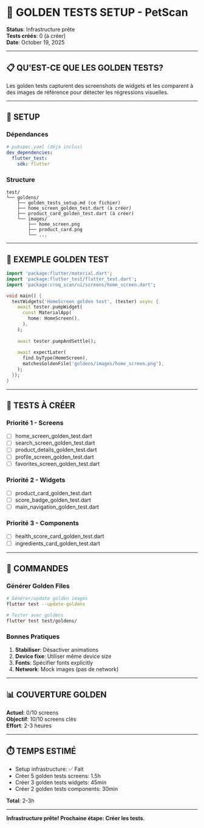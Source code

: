 # 🎨 GOLDEN TESTS SETUP - PetScan

**Status**: Infrastructure prête  
**Tests créés**: 0 (à créer)  
**Date**: October 19, 2025

---

## 📋 QU'EST-CE QUE LES GOLDEN TESTS?

Les golden tests capturent des screenshots de widgets et les comparent à des images de référence pour détecter les régressions visuelles.

---

## 🚀 SETUP

### Dépendances

```yaml
# pubspec.yaml (déjà inclus)
dev_dependencies:
  flutter_test:
    sdk: flutter
```

### Structure

```
test/
└── goldens/
    ├── golden_tests_setup.md (ce fichier)
    ├── home_screen_golden_test.dart (à créer)
    ├── product_card_golden_test.dart (à créer)
    └── images/
        ├── home_screen.png
        ├── product_card.png
        └── ...
```

---

## 📝 EXEMPLE GOLDEN TEST

```dart
import 'package:flutter/material.dart';
import 'package:flutter_test/flutter_test.dart';
import 'package:croq_scan/ui/screens/home_screen.dart';

void main() {
  testWidgets('HomeScreen golden test', (tester) async {
    await tester.pumpWidget(
      const MaterialApp(
        home: HomeScreen(),
      ),
    );
    
    await tester.pumpAndSettle();
    
    await expectLater(
      find.byType(HomeScreen),
      matchesGoldenFile('goldens/images/home_screen.png'),
    );
  });
}
```

---

## 🎯 TESTS À CRÉER

### Priorité 1 - Screens
- [ ] home_screen_golden_test.dart
- [ ] search_screen_golden_test.dart
- [ ] product_details_golden_test.dart
- [ ] profile_screen_golden_test.dart
- [ ] favorites_screen_golden_test.dart

### Priorité 2 - Widgets
- [ ] product_card_golden_test.dart
- [ ] score_badge_golden_test.dart
- [ ] main_navigation_golden_test.dart

### Priorité 3 - Components
- [ ] health_score_card_golden_test.dart
- [ ] ingredients_card_golden_test.dart

---

## 🔧 COMMANDES

### Générer Golden Files

```bash
# Générer/update golden images
flutter test --update-goldens

# Tester avec goldens
flutter test test/goldens/
```

### Bonnes Pratiques

1. **Stabiliser**: Désactiver animations
2. **Device fixe**: Utiliser même device size
3. **Fonts**: Spécifier fonts explicitly
4. **Network**: Mock images (pas de network)

---

## 📊 COUVERTURE GOLDEN

**Actuel**: 0/10 screens  
**Objectif**: 10/10 screens clés  
**Effort**: 2-3 heures

---

## ⏱️ TEMPS ESTIMÉ

- Setup infrastructure: ✅ Fait
- Créer 5 golden tests screens: 1.5h
- Créer 3 golden tests widgets: 45min
- Créer 2 golden tests components: 30min

**Total**: 2-3h

---

**Infrastructure prête! Prochaine étape: Créer les tests.**


